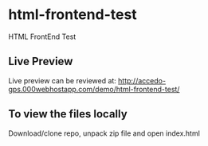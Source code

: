 # html-frontend-test
 HTML FrontEnd Test

## Live Preview

Live preview can be reviewed at:
http://accedo-gps.000webhostapp.com/demo/html-frontend-test/
 
## To view the files locally

Download/clone repo, unpack zip file and open index.html